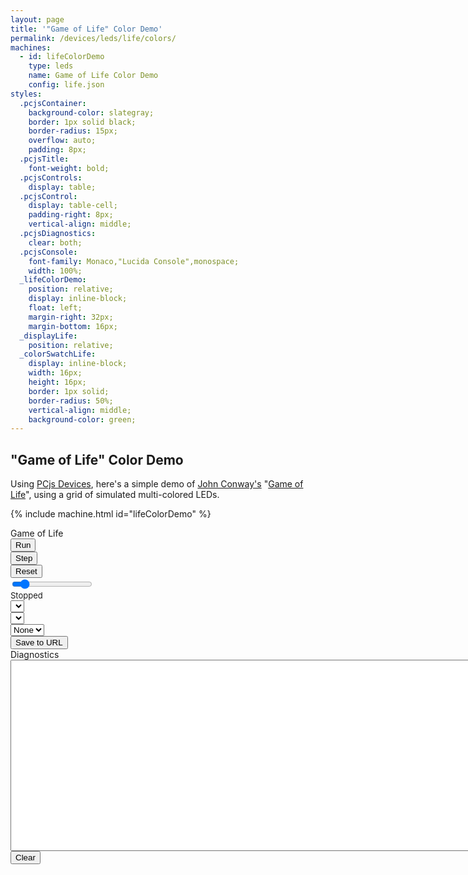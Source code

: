 ```yaml
---
layout: page
title: '"Game of Life" Color Demo'
permalink: /devices/leds/life/colors/
machines:
  - id: lifeColorDemo
    type: leds
    name: Game of Life Color Demo
    config: life.json
styles:
  .pcjsContainer:
    background-color: slategray;
    border: 1px solid black;
    border-radius: 15px;
    overflow: auto;
    padding: 8px;
  .pcjsTitle:
    font-weight: bold;
  .pcjsControls:
    display: table;
  .pcjsControl:
    display: table-cell;
    padding-right: 8px;
    vertical-align: middle;
  .pcjsDiagnostics:
    clear: both;
  .pcjsConsole:
    font-family: Monaco,"Lucida Console",monospace;
    width: 100%;
  _lifeColorDemo:
    position: relative;
    display: inline-block;
    float: left;
    margin-right: 32px;
    margin-bottom: 16px;
  _displayLife:
    position: relative;
  _colorSwatchLife:
    display: inline-block;
    width: 16px;
    height: 16px;
    border: 1px solid;
    border-radius: 50%;
    vertical-align: middle;
    background-color: green;
---
```


"Game of Life" Color Demo
-------------------------

Using [PCjs Devices](/modules/devices/), here's a simple demo of
[John Conway's](http://www.conwaylife.com/wiki/John_Horton_Conway)
"[Game of Life](http://www.conwaylife.com/wiki/Conway%27s_Game_of_Life)", using a grid of simulated multi-colored LEDs.

{% include machine.html id="lifeColorDemo" %}

<div id="lifeColorDemo" class="pcjsContainer">
  <div id="game-of-life" class="pcjsTitle">Game of Life</div>
  <div id="displayLife"></div>
  <div class="pcjsControls">
    <div class="pcjsControl"><button id="runLife">Run</button></div>
    <div class="pcjsControl"><button id="stepLife">Step</button></div>
    <div class="pcjsControl"><button id="resetLife">Reset</button></div>
    <div class="pcjsControl"><input type="range" min="1" max="120" value="15" class="slider" id="throttleLife"></div>
    <div class="pcjsControl"><span id="speedLife" style="font-size:small">Stopped</span></div>
  </div>
  <div class="pcjsControls">
    <div class="pcjsControl"><select id="colorPaletteLife"></select></div>
    <div class="pcjsControl"><select id="colorSelectionLife"></select></div>
    <div class="pcjsControl"><div id="colorSwatchLife"></div></div>
    <div class="pcjsControl"><select id="patternsLife"><option value="">None</option></select></div>
    <div class="pcjsControl"><button id="saveLife">Save to URL</button></div>
  </div>
</div>
<div class="pcjsDiagnostics">
  <div>
    <div>Diagnostics</div>
    <textarea id="printLife" class="pcjsConsole" cols="128" rows="20" spellcheck="false"></textarea>
  </div>
  <button id="clearLife">Clear</button>
</div>
